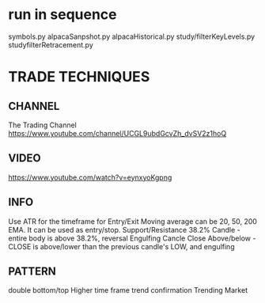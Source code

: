 # run in sequence

symbols.py
alpacaSanpshot.py
alpacaHistorical.py
study/filterKeyLevels.py
studyfilterRetracement.py

# TRADE TECHNIQUES

## CHANNEL

The Trading Channel
https://www.youtube.com/channel/UCGL9ubdGcvZh_dvSV2z1hoQ

## VIDEO

https://www.youtube.com/watch?v=eynxyoKgpng

## INFO

Use ATR for the timeframe for Entry/Exit
Moving average can be 20, 50, 200 EMA. It can be used as entry/stop.
Support/Resistance
38.2% Candle - entire body is above 38.2%, reversal
Engulfing Cancle
Close Above/below - CLOSE is above/lower than the previous candle's LOW, and engulfing

## PATTERN

double bottom/top
Higher time frame trend confirmation
Trending Market
